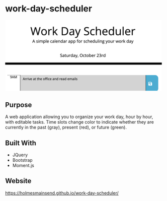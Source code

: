 # work-day-scheduler
![Screenshot of Website](workscheduler-capture.png)

## Purpose
A web application allowing you to organize your work day, hour by hour, with editable tasks. Time slots change color to indicate whether they are currently in the past (gray), present (red), or future (green).

## Built With
* JQuery
* Bootstrap
* Moment.js

## Website
https://holmesmainsend.github.io/work-day-scheduler/
